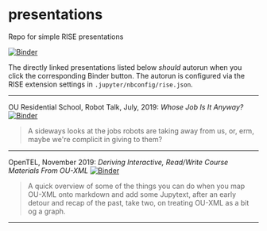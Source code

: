 # presentations
Repo for simple RISE presentations

[![Binder](https://mybinder.org/badge_logo.svg)](https://mybinder.org/v2/gh/psychemedia/presentations/master)

The directly linked presentations listed below *should* autorun when you click the corresponding Binder button. The autorun is configured via the RISE extension settings in `.jupyter/nbconfig/rise.json`.

---

OU Residential School, Robot Talk, July, 2019: *Whose Job Is It Anyway?* [![Binder](https://mybinder.org/badge_logo.svg)](https://mybinder.org/v2/gh/psychemedia/presentations/master?filepath=OU%20ResSchool%20-%20RobotJobs%2FOU%20Robot%20Talk%20-%20Whose%20Job%20Anyway%3F.md)

> A sideways looks at the jobs robots are taking away from us, or, erm, maybe we're complicit in giving to them?

---

OpenTEL, November 2019: *Deriving Interactive, Read/Write Course Materials From OU-XML* [![Binder](https://mybinder.org/badge_logo.svg)](https://mybinder.org/v2/gh/psychemedia/presentations/master?filepath=openTEL_11_19%2Fopentel_nov_19.md)

> A quick overview of some of the things you can do when you map OU-XML onto markdown and add some Jupytext, after an early detour and recap of the past, take two, on treating OU-XML as a bit og a graph.

---
